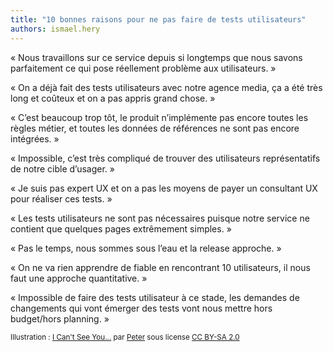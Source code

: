 ```yaml
---
title: "10 bonnes raisons pour ne pas faire de tests utilisateurs"
authors: ismael.hery
---
```


« Nous travaillons sur ce service depuis si longtemps que nous savons parfaitement ce qui pose réellement problème aux utilisateurs. »

« On a déjà fait des tests utilisateurs avec notre agence media, ça a été très long et coûteux et on a pas appris grand chose. »

« C’est beaucoup trop tôt, le produit n’implémente pas encore toutes les règles métier, et toutes les données de références ne sont pas encore intégrées. »

« Impossible, c’est très compliqué de trouver des utilisateurs représentatifs de notre cible d’usager. »

« Je suis pas expert UX et on a pas les moyens de payer un consultant UX pour réaliser ces tests. »

« Les tests utilisateurs ne sont pas nécessaires puisque notre service ne contient que quelques pages extrêmement simples. »

« Pas le temps, nous sommes sous l’eau et la release approche. »

« On ne va rien apprendre de fiable en rencontrant 10 utilisateurs, il nous faut une approche quantitative. »

« Impossible de faire des tests utilisateur à ce stade, les demandes de changements qui vont émerger des tests vont nous mettre hors budget/hors planning. »

<small>Illustration : <a title="I Can't See You..." href="https://www.flickr.com/photos/12023825@N04/2898021822">I Can't See You...</a> par <a href="https://www.flickr.com/photos/12023825@N04/">Peter</a> sous license <a href="https://creativecommons.org/licenses/by-sa/2.0/">CC BY-SA 2.0</a></small>

